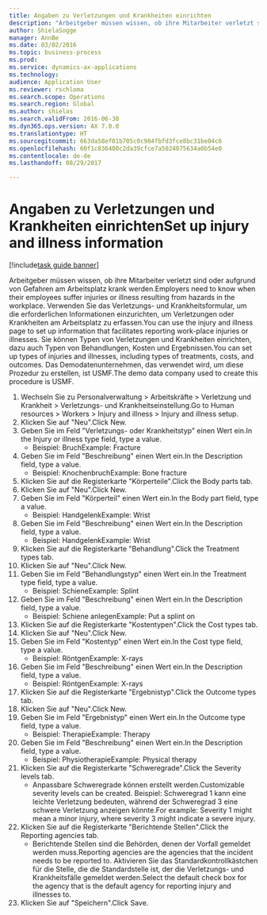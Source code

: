 ```yaml
--- 
title: Angaben zu Verletzungen und Krankheiten einrichten
description: "Arbeitgeber müssen wissen, ob ihre Mitarbeiter verletzt sind oder aufgrund von Gefahren am Arbeitsplatz krank werden."
author: ShielaSogge
manager: AnnBe
ms.date: 03/02/2016
ms.topic: business-process
ms.prod: 
ms.service: dynamics-ax-applications
ms.technology: 
audience: Application User
ms.reviewer: rschloma
ms.search.scope: Operations
ms.search.region: Global
ms.author: shielas
ms.search.validFrom: 2016-06-30
ms.dyn365.ops.version: AX 7.0.0
ms.translationtype: HT
ms.sourcegitcommit: 663da58ef01b705c0c984fbfd3fce8bc31be04c6
ms.openlocfilehash: 60f1c836400c2da39cfce7a5024075634a0b54e0
ms.contentlocale: de-de
ms.lasthandoff: 08/29/2017

---
```

# <a name="set-up-injury-and-illness-information"></a><span data-ttu-id="b303b-103">Angaben zu Verletzungen und Krankheiten einrichten</span><span class="sxs-lookup"><span data-stu-id="b303b-103">Set up injury and illness information</span></span>

[!include[task guide banner](../../includes/task-guide-banner.md)]

<span data-ttu-id="b303b-104">Arbeitgeber müssen wissen, ob ihre Mitarbeiter verletzt sind oder aufgrund von Gefahren am Arbeitsplatz krank werden.</span><span class="sxs-lookup"><span data-stu-id="b303b-104">Employers need to know when their employees suffer injuries or illness resulting from hazards in the workplace.</span></span> <span data-ttu-id="b303b-105">Verwenden Sie das Verletzungs- und Krankheitsformular, um die erforderlichen Informationen einzurichten, um Verletzungen oder Krankheiten am Arbeitsplatz zu erfassen.</span><span class="sxs-lookup"><span data-stu-id="b303b-105">You can use the injury and illness page to set up information that facilitates reporting work-place injuries or illnesses.</span></span> <span data-ttu-id="b303b-106">Sie können Typen von Verletzungen und Krankheiten einrichten, dazu auch Typen von Behandlungen, Kosten und Ergebnissen.</span><span class="sxs-lookup"><span data-stu-id="b303b-106">You can set up types of injuries and illnesses, including types of treatments, costs, and outcomes.</span></span> <span data-ttu-id="b303b-107">Das Demodatenunternehmen, das verwendet wird, um diese Prozedur zu erstellen, ist USMF.</span><span class="sxs-lookup"><span data-stu-id="b303b-107">The demo data company used to create this procedure is USMF.</span></span>

1. <span data-ttu-id="b303b-108">Wechseln Sie zu Personalverwaltung > Arbeitskräfte > Verletzung und Krankheit > Verletzungs- und Krankheitseinstellung.</span><span class="sxs-lookup"><span data-stu-id="b303b-108">Go to Human resources > Workers > Injury and illness > Injury and illness setup.</span></span>
2. <span data-ttu-id="b303b-109">Klicken Sie auf "Neu".</span><span class="sxs-lookup"><span data-stu-id="b303b-109">Click New.</span></span>
3. <span data-ttu-id="b303b-110">Geben Sie im Feld "Verletzungs- oder Krankheitstyp" einen Wert ein.</span><span class="sxs-lookup"><span data-stu-id="b303b-110">In the Injury or illness type field, type a value.</span></span>
    * <span data-ttu-id="b303b-111">Beispiel: Bruch</span><span class="sxs-lookup"><span data-stu-id="b303b-111">Example: Fracture</span></span>  
4. <span data-ttu-id="b303b-112">Geben Sie im Feld "Beschreibung" einen Wert ein.</span><span class="sxs-lookup"><span data-stu-id="b303b-112">In the Description field, type a value.</span></span>
    * <span data-ttu-id="b303b-113">Beispiel: Knochenbruch</span><span class="sxs-lookup"><span data-stu-id="b303b-113">Example: Bone fracture</span></span>  
5. <span data-ttu-id="b303b-114">Klicken Sie auf die Registerkarte "Körperteile".</span><span class="sxs-lookup"><span data-stu-id="b303b-114">Click the Body parts tab.</span></span>
6. <span data-ttu-id="b303b-115">Klicken Sie auf "Neu".</span><span class="sxs-lookup"><span data-stu-id="b303b-115">Click New.</span></span>
7. <span data-ttu-id="b303b-116">Geben Sie im Feld "Körperteil" einen Wert ein.</span><span class="sxs-lookup"><span data-stu-id="b303b-116">In the Body part field, type a value.</span></span>
    * <span data-ttu-id="b303b-117">Beispiel: Handgelenk</span><span class="sxs-lookup"><span data-stu-id="b303b-117">Example: Wrist</span></span>  
8. <span data-ttu-id="b303b-118">Geben Sie im Feld "Beschreibung" einen Wert ein.</span><span class="sxs-lookup"><span data-stu-id="b303b-118">In the Description field, type a value.</span></span>
    * <span data-ttu-id="b303b-119">Beispiel: Handgelenk</span><span class="sxs-lookup"><span data-stu-id="b303b-119">Example: Wrist</span></span>  
9. <span data-ttu-id="b303b-120">Klicken Sie auf die Registerkarte "Behandlung".</span><span class="sxs-lookup"><span data-stu-id="b303b-120">Click the Treatment types tab.</span></span>
10. <span data-ttu-id="b303b-121">Klicken Sie auf "Neu".</span><span class="sxs-lookup"><span data-stu-id="b303b-121">Click New.</span></span>
11. <span data-ttu-id="b303b-122">Geben Sie im Feld "Behandlungstyp" einen Wert ein.</span><span class="sxs-lookup"><span data-stu-id="b303b-122">In the Treatment type field, type a value.</span></span>
    * <span data-ttu-id="b303b-123">Beispiel: Schiene</span><span class="sxs-lookup"><span data-stu-id="b303b-123">Example: Splint</span></span>  
12. <span data-ttu-id="b303b-124">Geben Sie im Feld "Beschreibung" einen Wert ein.</span><span class="sxs-lookup"><span data-stu-id="b303b-124">In the Description field, type a value.</span></span>
    * <span data-ttu-id="b303b-125">Beispiel: Schiene anlegen</span><span class="sxs-lookup"><span data-stu-id="b303b-125">Example: Put a splint on</span></span>  
13. <span data-ttu-id="b303b-126">Klicken Sie auf die Registerkarte "Kostentypen".</span><span class="sxs-lookup"><span data-stu-id="b303b-126">Click the Cost types tab.</span></span>
14. <span data-ttu-id="b303b-127">Klicken Sie auf "Neu".</span><span class="sxs-lookup"><span data-stu-id="b303b-127">Click New.</span></span>
15. <span data-ttu-id="b303b-128">Geben Sie im Feld "Kostentyp" einen Wert ein.</span><span class="sxs-lookup"><span data-stu-id="b303b-128">In the Cost type field, type a value.</span></span>
    * <span data-ttu-id="b303b-129">Beispiel: Röntgen</span><span class="sxs-lookup"><span data-stu-id="b303b-129">Example: X-rays</span></span>  
16. <span data-ttu-id="b303b-130">Geben Sie im Feld "Beschreibung" einen Wert ein.</span><span class="sxs-lookup"><span data-stu-id="b303b-130">In the Description field, type a value.</span></span>
    * <span data-ttu-id="b303b-131">Beispiel: Röntgen</span><span class="sxs-lookup"><span data-stu-id="b303b-131">Example: X-rays</span></span>  
17. <span data-ttu-id="b303b-132">Klicken Sie auf die Registerkarte "Ergebnistyp".</span><span class="sxs-lookup"><span data-stu-id="b303b-132">Click the Outcome types tab.</span></span>
18. <span data-ttu-id="b303b-133">Klicken Sie auf "Neu".</span><span class="sxs-lookup"><span data-stu-id="b303b-133">Click New.</span></span>
19. <span data-ttu-id="b303b-134">Geben Sie im Feld "Ergebnistyp" einen Wert ein.</span><span class="sxs-lookup"><span data-stu-id="b303b-134">In the Outcome type field, type a value.</span></span>
    * <span data-ttu-id="b303b-135">Beispiel: Therapie</span><span class="sxs-lookup"><span data-stu-id="b303b-135">Example: Therapy</span></span>  
20. <span data-ttu-id="b303b-136">Geben Sie im Feld "Beschreibung" einen Wert ein.</span><span class="sxs-lookup"><span data-stu-id="b303b-136">In the Description field, type a value.</span></span>
    * <span data-ttu-id="b303b-137">Beispiel: Physiotherapie</span><span class="sxs-lookup"><span data-stu-id="b303b-137">Example: Physical therapy</span></span>  
21. <span data-ttu-id="b303b-138">Klicken Sie auf die Registerkarte "Schweregrade".</span><span class="sxs-lookup"><span data-stu-id="b303b-138">Click the Severity levels tab.</span></span>
    * <span data-ttu-id="b303b-139">Anpassbare Schweregrade können erstellt werden.</span><span class="sxs-lookup"><span data-stu-id="b303b-139">Customizable severity levels can be created.</span></span> <span data-ttu-id="b303b-140">Beispiel: Schweregrad 1 kann eine leichte Verletzung bedeuten, während der Schweregrad 3 eine schwere Verletzung anzeigen könnte.</span><span class="sxs-lookup"><span data-stu-id="b303b-140">For example: Severity 1 might mean a minor injury, where severity 3 might indicate a severe injury.</span></span>  
22. <span data-ttu-id="b303b-141">Klicken Sie auf die Registerkarte "Berichtende Stellen".</span><span class="sxs-lookup"><span data-stu-id="b303b-141">Click the Reporting agencies tab.</span></span>
    * <span data-ttu-id="b303b-142">Berichtende Stellen sind die Behörden, denen der Vorfall gemeldet werden muss.</span><span class="sxs-lookup"><span data-stu-id="b303b-142">Reporting agencies are the agencies that the incident needs to be reported to.</span></span> <span data-ttu-id="b303b-143">Aktivieren Sie das Standardkontrollkästchen für die Stelle, die die Standardstelle ist, der die Verletzungs- und Krankheitsfälle gemeldet werden.</span><span class="sxs-lookup"><span data-stu-id="b303b-143">Select the default check box for the agency that is the default agency for reporting injury and illnesses to.</span></span>  
23. <span data-ttu-id="b303b-144">Klicken Sie auf "Speichern".</span><span class="sxs-lookup"><span data-stu-id="b303b-144">Click Save.</span></span>


